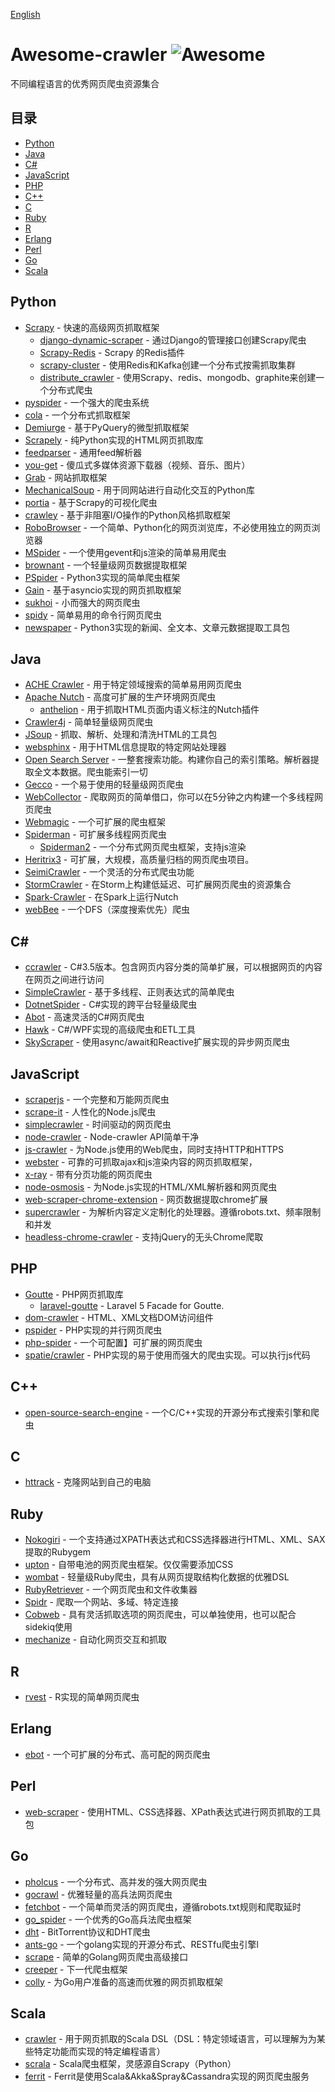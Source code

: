 [English]("./README.md")

# Awesome-crawler ![Awesome](https://cdn.rawgit.com/sindresorhus/awesome/d7305f38d29fed78fa85652e3a63e154dd8e8829/media/badge.svg)
不同编程语言的优秀网页爬虫资源集合


## 目录

- [Python](#python)
- [Java](#java)
- [C#](#c)
- [JavaScript](#javascript)
- [PHP](#php)
- [C++](#c-1)
- [C](#c-2)
- [Ruby](#ruby)
- [R](#r)
- [Erlang](#erlang)
- [Perl](#perl)
- [Go](#go)
- [Scala](#scala)

## Python 
* [Scrapy](https://github.com/scrapy/scrapy) - 快速的高级网页抓取框架
    * [django-dynamic-scraper](https://github.com/holgerd77/django-dynamic-scraper) - 通过Django的管理接口创建Scrapy爬虫
    * [Scrapy-Redis](https://github.com/rolando/scrapy-redis) - Scrapy 的Redis插件
    * [scrapy-cluster](https://github.com/istresearch/scrapy-cluster) - 使用Redis和Kafka创建一个分布式按需抓取集群
    * [distribute_crawler](https://github.com/gnemoug/distribute_crawler) - 使用Scrapy、redis、mongodb、graphite来创建一个分布式爬虫
* [pyspider](https://github.com/binux/pyspider) - 一个强大的爬虫系统
* [cola](https://github.com/chineking/cola) - 一个分布式抓取框架
* [Demiurge](https://github.com/matiasb/demiurge) - 基于PyQuery的微型抓取框架
* [Scrapely](https://github.com/scrapy/scrapely) - 纯Python实现的HTML网页抓取库
* [feedparser](http://pythonhosted.org/feedparser/) - 通用feed解析器
* [you-get](https://github.com/soimort/you-get) -  傻瓜式多媒体资源下载器（视频、音乐、图片）
* [Grab](http://grablib.org/) - 网站抓取框架
* [MechanicalSoup](https://github.com/hickford/MechanicalSoup) - 用于同网站进行自动化交互的Python库
* [portia](https://github.com/scrapinghub/portia) - 基于Scrapy的可视化爬虫
* [crawley](https://github.com/jmg/crawley) - 基于非阻塞I/O操作的Python风格抓取框架
* [RoboBrowser](https://github.com/jmcarp/robobrowser) - 一个简单、Python化的网页浏览库，不必使用独立的网页浏览器
* [MSpider](https://github.com/manning23/MSpider) - 一个使用gevent和js渲染的简单易用爬虫
* [brownant](https://github.com/douban/brownant) - 一个轻量级网页数据提取框架
* [PSpider](https://github.com/xianhu/PSpider) - Python3实现的简单爬虫框架
* [Gain](https://github.com/gaojiuli/gain) - 基于asyncio实现的网页抓取框架
* [sukhoi](https://github.com/iogf/sukhoi) - 小而强大的网页爬虫
* [spidy](https://github.com/rivermont/spidy) - 简单易用的命令行网页爬虫
* [newspaper](https://github.com/codelucas/newspaper) - Python3实现的新闻、全文本、文章元数据提取工具包

## Java
* [ACHE Crawler](https://github.com/ViDA-NYU/ache) - 用于特定领域搜索的简单易用网页爬虫
* [Apache Nutch](http://nutch.apache.org/) - 高度可扩展的生产环境网页爬虫
    * [anthelion](https://github.com/yahoo/anthelion) - 用于抓取HTML页面内语义标注的Nutch插件
* [Crawler4j](https://github.com/yasserg/crawler4j) - 简单轻量级网页爬虫
* [JSoup](http://jsoup.org/) - 抓取、解析、处理和清洗HTML的工具包
* [websphinx](http://www.cs.cmu.edu/~rcm/websphinx/) - 用于HTML信息提取的特定网站处理器
* [Open Search Server](http://www.opensearchserver.com/) - 一整套搜索功能。构建你自己的索引策略。解析器提取全文本数据。爬虫能索引一切
* [Gecco](https://github.com/xtuhcy/gecco) - 一个易于使用的轻量级网页爬虫
* [WebCollector](https://github.com/CrawlScript/WebCollector) - 爬取网页的简单借口，你可以在5分钟之内构建一个多线程网页爬虫
* [Webmagic](https://github.com/code4craft/webmagic) - 一个可扩展的爬虫框架
* [Spiderman](https://git.oschina.net/l-weiwei/spiderman) - 可扩展多线程网页爬虫
    * [Spiderman2](http://git.oschina.net/l-weiwei/Spiderman2) - 一个分布式网页爬虫框架，支持js渲染
* [Heritrix3](https://github.com/internetarchive/heritrix3) -  可扩展，大规模，高质量归档的网页爬虫项目。
* [SeimiCrawler](https://github.com/zhegexiaohuozi/SeimiCrawler) - 一个灵活的分布式爬虫功能
* [StormCrawler](http://github.com/DigitalPebble/storm-crawler/) - 在Storm上构建低延迟、可扩展网页爬虫的资源集合
* [Spark-Crawler](https://github.com/USCDataScience/sparkler) - 在Spark上运行Nutch
* [webBee](https://github.com/pkwenda/webBee) - 一个DFS（深度搜索优先）爬虫


## C# 
* [ccrawler](http://www.findbestopensource.com/product/ccrawler) - C#3.5版本。包含网页内容分类的简单扩展，可以根据网页的内容在网页之间进行访问
* [SimpleCrawler](https://github.com/lei-zhu/SimpleCrawler) - 基于多线程、正则表达式的简单爬虫
* [DotnetSpider](https://github.com/zlzforever/DotnetSpider) - C#实现的跨平台轻量级爬虫
* [Abot](https://github.com/sjdirect/abot) - 高速灵活的C#网页爬虫
* [Hawk](https://github.com/ferventdesert/Hawk) - C#/WPF实现的高级爬虫和ETL工具
* [SkyScraper](https://github.com/JonCanning/SkyScraper) - 使用async/await和Reactive扩展实现的异步网页爬虫

## JavaScript
* [scraperjs](https://github.com/ruipgil/scraperjs) - 一个完整和万能网页爬虫
* [scrape-it](https://github.com/IonicaBizau/scrape-it) - 人性化的Node.js爬虫
* [simplecrawler](https://github.com/cgiffard/node-simplecrawler) - 时间驱动的网页爬虫
* [node-crawler](https://github.com/bda-research/node-crawler) - Node-crawler API简单干净
* [js-crawler](https://github.com/antivanov/js-crawler) - 为Node.js使用的Web爬虫，同时支持HTTP和HTTPS
* [webster](https://github.com/zhuyingda/webster) - 可靠的可抓取ajax和js渲染内容的网页抓取框架，
* [x-ray](https://github.com/lapwinglabs/x-ray) - 带有分页功能的网页爬虫
* [node-osmosis](https://github.com/rchipka/node-osmosis) - 为Node.js实现的HTML/XML解析器和网页爬虫
* [web-scraper-chrome-extension](https://github.com/martinsbalodis/web-scraper-chrome-extension) - 网页数据提取chrome扩展
* [supercrawler](https://github.com/brendonboshell/supercrawler) - 为解析内容定义定制化的处理器。遵循robots.txt、频率限制和并发
* [headless-chrome-crawler](https://github.com/yujiosaka/headless-chrome-crawler) - 支持jQuery的无头Chrome爬取

## PHP
* [Goutte](https://github.com/FriendsOfPHP/Goutte) - PHP网页抓取库
    * [laravel-goutte](https://github.com/dweidner/laravel-goutte) - Laravel 5 Facade for Goutte.
* [dom-crawler](https://github.com/symfony/dom-crawler) - HTML、XML文档DOM访问组件
* [pspider](https://github.com/hightman/pspider) - PHP实现的并行网页爬虫
* [php-spider](https://github.com/mvdbos/php-spider) - 一个可配置】可扩展的网页爬虫
* [spatie/crawler](https://github.com/spatie/crawler) - PHP实现的易于使用而强大的爬虫实现。可以执行js代码

## C++
* [open-source-search-engine](https://github.com/gigablast/open-source-search-engine) - 一个C/C++实现的开源分布式搜索引擎和爬虫

## C
* [httrack](https://github.com/xroche/httrack) - 克隆网站到自己的电脑

## Ruby
* [Nokogiri](https://github.com/sparklemotion/nokogiri) - 一个支持通过XPATH表达式和CSS选择器进行HTML、XML、SAX提取的Rubygem
* [upton](https://github.com/propublica/upton) - 自带电池的网页爬虫框架。仅仅需要添加CSS
* [wombat](https://github.com/felipecsl/wombat) - 轻量级Ruby爬虫，具有从网页提取结构化数据的优雅DSL
* [RubyRetriever](https://github.com/joenorton/rubyretriever) - 一个网页爬虫和文件收集器
* [Spidr](https://github.com/postmodern/spidr) - 爬取一个网站、多域、特定连接
* [Cobweb](https://github.com/stewartmckee/cobweb) - 具有灵活抓取选项的网页爬虫，可以单独使用，也可以配合sidekiq使用
* [mechanize](https://github.com/sparklemotion/mechanize) - 自动化网页交互和抓取

## R
* [rvest](https://github.com/hadley/rvest) - R实现的简单网页爬虫

## Erlang 
* [ebot](https://github.com/matteoredaelli/ebot) - 一个可扩展的分布式、高可配的网页爬虫

## Perl
* [web-scraper](https://github.com/miyagawa/web-scraper) - 使用HTML、CSS选择器、XPath表达式进行网页抓取的工具包

## Go
* [pholcus](https://github.com/henrylee2cn/pholcus) -  一个分布式、高并发的强大网页爬虫
* [gocrawl](https://github.com/PuerkitoBio/gocrawl) - 优雅轻量的高兵法网页爬虫
* [fetchbot](https://github.com/PuerkitoBio/fetchbot) - 一个简单而灵活的网页爬虫，遵循robots.txt规则和爬取延时
* [go_spider](https://github.com/hu17889/go_spider) - 一个优秀的Go高兵法爬虫框架 
* [dht](https://github.com/shiyanhui/dht) - BitTorrent协议和DHT爬虫
* [ants-go](https://github.com/wcong/ants-go) - 一个golang实现的开源分布式、RESTfu爬虫引擎l
* [scrape](https://github.com/yhat/scrape) - 简单的Golang网页爬虫高级接口
* [creeper](https://github.com/wspl/creeper) - 下一代爬虫框架
* [colly](https://github.com/asciimoo/colly) - 为Go用户准备的高速而优雅的网页抓取框架

## Scala
* [crawler](https://github.com/bplawler/crawler) - 用于网页抓取的Scala DSL（DSL：特定领域语言，可以理解为为某些特定功能而实现的特定编程语言）
* [scrala](https://github.com/gaocegege/scrala) - Scala爬虫框架，灵感源自Scrapy（Python）
* [ferrit](https://github.com/reggoodwin/ferrit) - Ferrit是使用Scala&Akka&Spray&Cassandra实现的网页爬虫服务
